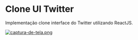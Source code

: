 # Clone UI Twitter

Implementação clone interface do Twitter utilizando ReactJS. 

[![captura-de-tela.png](https://i.postimg.cc/bv4ndd1v/capitura-de-tela.png)](https://postimg.cc/qtXq5Jbf)

